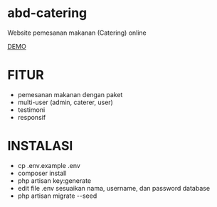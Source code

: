# abd-catering
Website pemesanan makanan (Catering) online

<a href="https://wadhani.000webhostapp.com" target="_blank">DEMO</a>

# FITUR
- pemesanan makanan dengan paket
- multi-user (admin, caterer, user)
- testimoni
- responsif

# INSTALASI
- cp .env.example .env
- composer install
- php artisan key:generate
- edit file .env sesuaikan nama, username, dan password database
- php artisan migrate --seed
